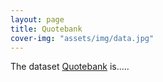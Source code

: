 ```yaml
---
layout: page
title: Quotebank
cover-img: "assets/img/data.jpg"
---
```

The dataset [Quotebank](https://dl.acm.org/doi/10.1145/3437963.3441760) is..... 
